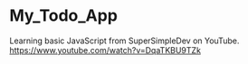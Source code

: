 # My_Todo_App
Learning basic JavaScript from SuperSimpleDev on YouTube.
https://www.youtube.com/watch?v=DqaTKBU9TZk
